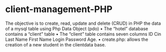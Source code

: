 # client-management-PHP
The objective is to create, read, update and delete (CRUD) in PHP the data of a mysql table using Php Data Object (pdo)  • The “hotel” database contains a “client” table • The “client” table contains seven columns  ID Cin Last Name First Name Login Password Age. • create.php: allows the creation of a new student in the clientdata base.
